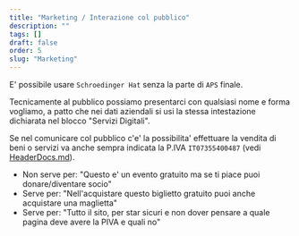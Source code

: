 ```yaml
---
title: "Marketing / Interazione col pubblico"
description: ""
tags: []
draft: false
order: 5
slug: "Marketing"
---
```


E' possibile usare `Schroedinger Hat` senza la parte di `APS` finale.  

Tecnicamente al pubblico possiamo presentarci con qualsiasi nome e forma vogliamo, a patto che nei dati aziendali si usi la stessa intestazione dichiarata nel blocco "Servizi Digitali".  

Se nel comunicare col pubblico c'e' la possibilita' effettuare la vendita di beni o servizi va anche sempra indicata la P.IVA `IT07355400487` (vedi [HeaderDocs.md](HeaderDocs.md)).
* Non serve per: "Questo e' un evento gratuito ma se ti piace puoi donare/diventare socio"
* Serve per: "Nell'acquistare questo biglietto gratuito puoi anche acquistare una maglietta"
* Serve per: "Tutto il sito, per star sicuri e non dover pensare a quale pagina deve avere la PIVA e quali no"